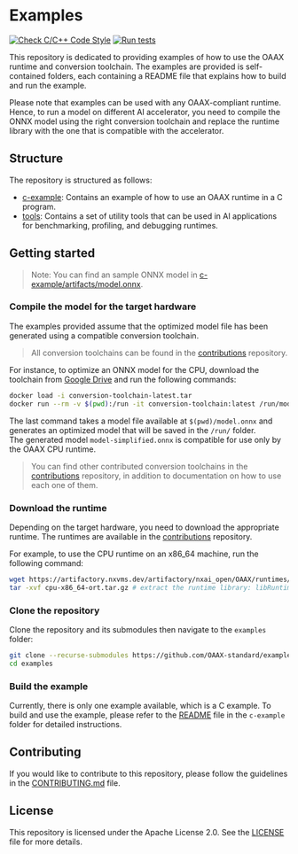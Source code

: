 # Examples

[![Check C/C++ Code Style](https://github.com/OAAX-standard/examples/actions/workflows/run-linter.yml/badge.svg)](https://github.com/OAAX-standard/examples/actions/workflows/run-linter.yml)
[![Run tests](https://github.com/OAAX-standard/examples/actions/workflows/run-tests.yml/badge.svg)](https://github.com/OAAX-standard/examples/actions/workflows/run-tests.yml)

This repository is dedicated to providing examples of how to use the OAAX runtime and conversion toolchain.
The examples are provided is self-contained folders, each containing a README file that explains how to build and run the example.

Please note that examples can be used with any OAAX-compliant runtime. Hence, to run a model on different AI
accelerator, you need to compile the ONNX model using the right conversion toolchain and replace the runtime library with the one that is compatible with the accelerator.

## Structure

The repository is structured as follows:

- [c-example](c-example): Contains an example of how to use an OAAX runtime in a C program.
- [tools](tools): Contains a set of utility tools that can be used in AI applications for benchmarking, profiling, and debugging runtimes.

## Getting started

> Note: You can find an sample ONNX model in [c-example/artifacts/model.onnx](c-example/artifacts/model.onnx).

### Compile the model for the target hardware

The examples provided assume that the optimized model file has been generated using a compatible conversion toolchain.
> All conversion toolchains can be found in the [contributions](https://github.com/oaax-standard/contributions)
> repository.

For instance, to optimize an ONNX model for the CPU, download the toolchain from [Google Drive](https://drive.google.com/file/d/1Xz9m1ATwmM9w81bDuZ1ibNqcyLmOKFWW/view) and run the following commands:

```bash
docker load -i conversion-toolchain-latest.tar
docker run --rm -v $(pwd):/run -it conversion-toolchain:latest /run/model.onnx /run/
```

The last command takes a model file available at `$(pwd)/model.onnx` and
generates an optimized model that will be saved in the `/run/` folder.    
The generated model `model-simplified.onnx` is compatible for use only by the OAAX CPU runtime.

> You can find other contributed conversion toolchains in
> the [contributions](https://github.com/oaax-standard/contributions) repository, in addition to documentation on how to
> use each one of them.


### Download the runtime

Depending on the target hardware, you need to download the appropriate runtime. The runtimes are available in the [contributions](https://github.com/oaax-standard/contributions) repository.

For example, to use the CPU runtime on an x86_64 machine, run the following command:

```bash
wget https://artifactory.nxvms.dev/artifactory/nxai_open/OAAX/runtimes/async/cpu-x86_64-ort.tar.gz
tar -xvf cpu-x86_64-ort.tar.gz # extract the runtime library: libRuntimeLibrary.so
```

### Clone the repository

Clone the repository and its submodules then navigate to the `examples` folder:

```bash
git clone --recurse-submodules https://github.com/OAAX-standard/examples.git
cd examples
```

### Build the example

Currently, there is only one example available, which is a C example. To build and use the example, please refer to the [README](c-example/README.md) file in the `c-example` folder for detailed instructions.


## Contributing

If you would like to contribute to this repository, please follow the guidelines in the [CONTRIBUTING.md](CONTRIBUTING.md) file.

## License

This repository is licensed under the Apache License 2.0. See the [LICENSE](LICENSE) file for more details.